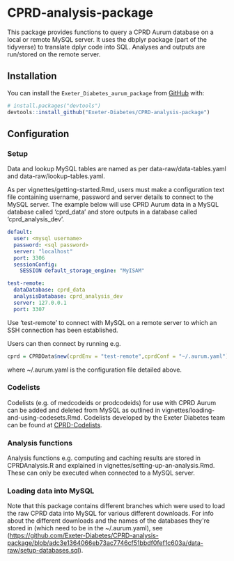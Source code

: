 
<!-- README.md is generated from README.Rmd. Please edit that file -->

# CPRD-analysis-package

<!-- badges: start -->
<!-- badges: end -->

This package provides functions to query a CPRD Aurum database on a
local or remote MySQL server. It uses the dbplyr package (part of the
tidyverse) to translate dplyr code into SQL. Analyses and outputs are
run/stored on the remote server.

## Installation

You can install the `Exeter_Diabetes_aurum_package` from
[GitHub](https://github.com/) with:

``` r
# install.packages("devtools")
devtools::install_github("Exeter-Diabetes/CPRD-analysis-package")
```

## Configuration

### Setup

Data and lookup MySQL tables are named as per data-raw/data-tables.yaml
and data-raw/lookup-tables.yaml.

As per vignettes/getting-started.Rmd, users must make a configuration
text file containing username, password and server details to connect to
the MySQL server. The example below will use CPRD Aurum data in a MySQL
database called ‘cprd_data’ and store outputs in a database called
‘cprd_analysis_dev’.

``` yaml
default:
  user: <mysql username>
  password: <sql password>
  server: "localhost"
  port: 3306
  sessionConfig:
    SESSION default_storage_engine: "MyISAM"

test-remote:
  dataDatabase: cprd_data
  analysisDatabase: cprd_analysis_dev
  server: 127.0.0.1
  port: 3307

```

Use ‘test-remote’ to connect with MySQL on a remote server to which an SSH
connection has been established.

Users can then connect by running e.g.

``` r
cprd = CPRDData$new(cprdEnv = "test-remote",cprdConf = "~/.aurum.yaml")
```

where \~/.aurum.yaml is the configuration file detailed above.

### Codelists

Codelists (e.g. of medcodeids or prodcodeids) for use with CPRD Aurum
can be added and deleted from MySQL as outlined in
vignettes/loading-and-using-codesets.Rmd. Codelists developed by the
Exeter Diabetes team can be found at
[CPRD-Codelists](https://github.com/Exeter-Diabetes/CPRD-Codelists).

### Analysis functions

Analysis functions e.g. computing and caching results are stored in
CPRDAnalysis.R and explained in vignettes/setting-up-an-analysis.Rmd.
These can only be executed when connected to a MySQL server.

### Loading data into MySQL

Note that this package contains different branches which were used
to load the raw CPRD data into MySQL for various different downloads.
For info about the different downloads and the names of the databases
they're stored in (which need to be in the ~/.aurum.yaml), see <here>(https://github.com/Exeter-Diabetes/CPRD-analysis-package/blob/adc3e1364066eb73ac7746cf51bbdf0fef1c603a/data-raw/setup-databases.sql).

